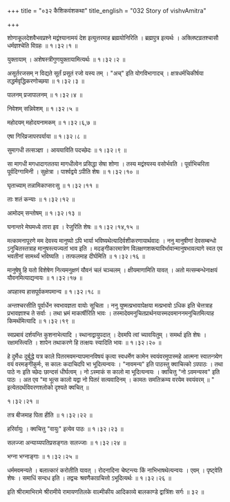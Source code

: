 +++
title = "०३२ कैशिकवंशकथा"
title_english = "032 Story of vishvAmitra"

+++


शोणाकूलदेशवैभवप्रश्ने मद्वंश्यानामयं देश इत्युत्तरमाह ब्रह्मयोनिरिति ।
ब्रह्मपुत्र इत्यर्थः । अक्लिष्टव्रतश्चासौ धर्मज्ञश्चेति विग्रहः  ॥ 
१।३२।१  ॥   

  

युक्तायाम् । अशेषस्त्रीगुणयुक्तायामित्यर्थः  ॥  १।३२।२  ॥   

  

असूर्तरजसम् न विद्यते सूर्तं प्रसूतं रजो यस्य तम् । "अच्" इति
योगविभागादच् । क्षत्रधर्मचिकीर्षया तद्धर्मवृद्धिकरणोच्छया  ॥  १।३२।३  ॥   

  

पालनम् प्रजापालनम्  ॥  १।३२।४  ॥   

  

निवेशम् सन्निवेशम्  ॥  १।३२।५  ॥   

  

महोदयम् महोदयनामकम्  ॥  १।३२।६,७  ॥   

  

एषा गिरिव्रजापरपर्याया  ॥  १।३२।८  ॥   

  

सुमागधी तत्सञ्ज्ञा । आययाविति पदच्छेदः  ॥  १।३२।९  ॥   

  

सा मागधी मगधादागततया मागधीत्वेन प्रसिद्धा सेषा शोणा । तस्य मद्वंश्यस्य
वसोर्भवति । पूर्वाभिचरिता पूर्वदिग्गामिनी । सुक्षेत्रा । पार्श्वद्वये
ऽपीति शेषः  ॥  १।३२।१०  ॥   

  

घृताच्याम् तन्नामिकाप्सरःसु  ॥  १।३२।११  ॥   

  

ताः शतं कन्याः  ॥  १।३२।१२  ॥   

  

आमोदम् सन्तोषम्  ॥  १।३२।१३  ॥   

  

घनान्तरे मेघमध्ये तारा इव । रेजुरिति शेषः  ॥  १।३२।१४,१५  ॥   

  

मत्कामनापूरणे मम देवस्य मानुष्यो ऽपि भार्या
भविष्यथेत्यादिर्वशीकरणायार्थवादः । ननु मानुषीणां देवसम्बन्धो
ऽनुचितस्तत्राह मानुषस्त्यज्यतां भाव इति । मदङ्गीकारमात्रेण
विलक्षणशक्त्याविर्भावान्मानुषभावत्यागे स्वत एव भवतीनां सामर्थ्यं
भविष्यति । तत्फलमाह दीर्घमिति  ॥  १।३२।१६  ॥   

  

मानुषेषु हि यतो विशेषेण नित्यमनुक्षणं यौवनं चलं चञ्चलम् । क्षीयमाणामिति
यावत् । अतो मत्सम्बन्धेनाक्षयं यौवनमित्याद्यन्वयः  ॥  १।३२।१७  ॥   

  

अपहास्य हासपूर्वकमपमान्य  ॥  १।३२।१८  ॥   

  

अन्तश्चरसीति पूर्वार्धेन स्वभावज्ञता वायोः सूचिता । ननु
युष्मत्प्रभावापेक्षया मत्प्रभावो ऽधिक इति चेत्तत्राह प्रभावज्ञाश्च ते
सर्वाः । तथा भ्रमं माकार्षीरिति भावः ।
तस्मादेवमनुचितप्रार्थनयास्मदवमाननमनुचितमित्याह किमर्थमित्यादि  ॥  १।३२।१९
 ॥   

  

स्वप्रबावं दर्शयन्ति कुशनाभेत्यादि । स्थानाद्वायुपदात् । देवमपि त्वां
च्यावयितुम् । समर्था इति शेषः । रक्षामस्त्विति । शापेन तथाकरणे हि
तत्क्षयः स्यादिति भावः  ॥  १।३२।२०  ॥   

  

हे दुर्मेधः दुर्बुद्धे यत्र काले पितरमवमन्यापमानविषयं कृत्वा स्वधर्मेण
कामेन स्वयंवरमुपास्महे आत्मना स्वातन्त्र्येण वयं वरमङ्गीकुर्मः, स कालः
कदाचिदपि भा भूदित्यन्वयः । "नावमन्य" इति पाठस्तु क्वाचित्को ऽपपाठः । तथा
पाठे नः इति च्छेदः छान्दसं धीर्घत्वम् । नो ऽस्माकं स कालो मा
भूदित्यन्वयः । क्वचित्तु "नो ऽवमन्यस्व" इति पाठः । अत एव "मा भूत्स कालो
यद्वा नो पितरं सत्यवादिनम् । कामतः समतिक्रम्य वरयेम स्वयंवरम्  ॥ "
इत्येतदर्थविवरणश्लोको दृश्यते क्वचित्  ॥   

१।३२।२१  ॥   

तत्र बीजमाह पिता हीति  ॥  १।३२।२२  ॥   

  

हरिर्वायुः । क्वचित्तु "वायुः" इत्येव पाठः  ॥  १।३२।२३  ॥   

  

सलज्जा अन्याय्यपतिप्रसङ्गतः सलज्जाः  ॥  १।३२।२४  ॥   

  

भग्ना भग्नाङ्गाः  ॥  १।३२।२५  ॥   

  

धर्ममवमन्यते । बलात्कारं करोतीति यावत् । रोदनादिना चेष्टन्त्यः किं
नाभिभाषथेत्यन्वयः । एवम् । पृष्ट्वेति शेषः । समाधिं सन्दध इति । तद्वचः
श्रवणैकाग्रचित्तो ऽभूदित्यर्थः  ॥  १।३२।२६  ॥   

  

इति श्रीरामाभिरामे श्रीरामीये रामायणतिलके वाल्मीकीय आदिकाव्ये बालकाण्डे
द्वात्रिंशः सर्गः  ॥  ३२  ॥   

  


